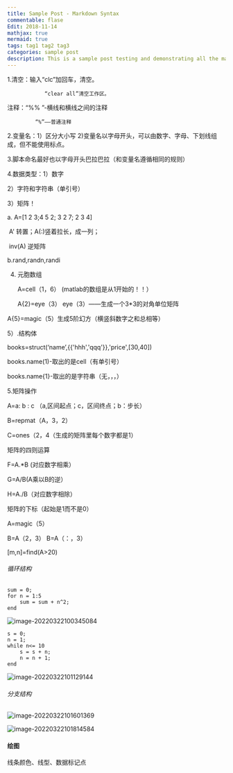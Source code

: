 ```yaml
---
title: Sample Post - Markdown Syntax
commentable: flase
Edit: 2018-11-14
mathjax: true
mermaid: true
tags: tag1 tag2 tag3
categories: sample post
description: This is a sample post testing and demonstrating all the markdown syntaxes. In the description you can also use markdowns to do *A* **B** ***C*** and `D` and other stuff like a [link](https://yk-liu.github.io).
---
```


1.清空：输入“clc”加回车，清空。

				“clear all”清空工作区。 

   注释：“%% ”-横线和横线之间的注释

  			 “%”——普通注释 

2.变量名：1）区分大小写  2)变量名以字母开头，可以由数字、字母、下划线组成，但不能使用标点。

3.脚本命名最好也以字母开头巴拉巴拉（和变量名遵循相同的规则）

4.数据类型：1）数字

2）字符和字符串（单引号）

3）矩阵！

a.  A=[1 2 3;4 5 2; 3 2 7; 2 3 4]

​	A' 转置；A(:)竖着拉长，成一列；

​	inv(A) 逆矩阵

b.rand,randn,randi

4) 元胞数组

   A=cell（1，6） (matlab的数组是从1开始的！！）

   A{2}=eye（3） eye（3）——生成一个3*3的对角单位矩阵

 A{5}=magic（5）生成5阶幻方（横竖斜数字之和总相等）

5）.结构体

  books=struct(‘name’,{{'hhh','qqq'}},'price',[30,40])

  books.name(1)-取出的是cell（有单引号）

  books.name{1}-取出的是字符串（无，，，）

5.矩阵操作

A=a: b : c （a,区间起点；c，区间终点；b：步长）

B=repmat（A，3，2）

C=ones（2，4（生成的矩阵里每个数字都是1）

矩阵的四则运算

  F=A.*B  (对应数字相乘）

  G=A/B(A乘以B的逆）

  H=A./B（对应数字相除）

矩阵的下标（起始是1而不是0）

  A=magic（5）

  B=A（2，3）  B=A（：，3）

 [m,n]=find(A>20)



###### 循环结构

```
sum = 0;
for n = 1:5
	sum = sum + n^2;
end
```

![image-20220322100345084](C:\Users\xcd\AppData\Roaming\Typora\typora-user-images\image-20220322100345084.png)

```
s = 0;
n = 1;
while n<= 10
	s = s + n;
	n = n + 1;
end
```

![image-20220322101129144](C:\Users\xcd\AppData\Roaming\Typora\typora-user-images\image-20220322101129144.png)



###### 分支结构

![image-20220322101601369](C:\Users\xcd\AppData\Roaming\Typora\typora-user-images\image-20220322101601369.png)



![image-20220322101814584](C:\Users\xcd\AppData\Roaming\Typora\typora-user-images\image-20220322101814584.png)



#### 绘图

线条颜色、线型、数据标记点

